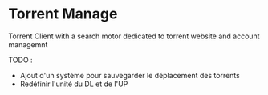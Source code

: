 # Torrent Manage
Torrent Client with a search motor dedicated to torrent website and account managemnt

TODO : 

- Ajout d'un système pour sauvegarder le déplacement des torrents
- Redéfinir l'unité du DL et de l'UP
